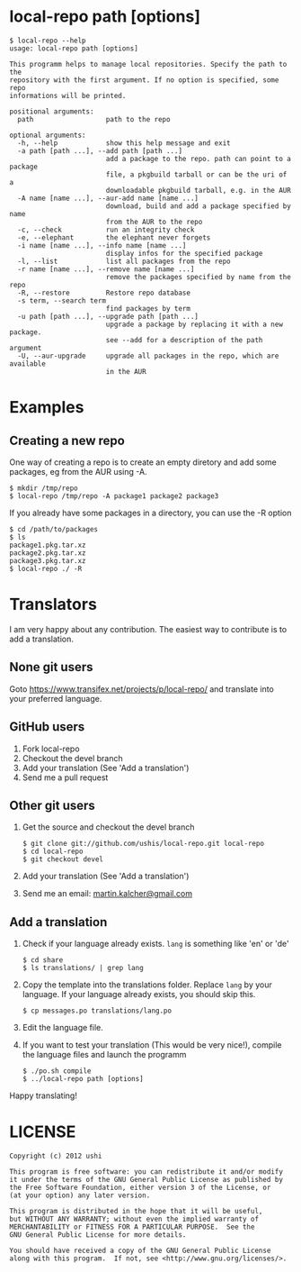 # local-repo path [options]

	$ local-repo --help
	usage: local-repo path [options]

	This programm helps to manage local repositories. Specify the path to the
	repository with the first argument. If no option is specified, some repo
	informations will be printed.

	positional arguments:
	  path                  path to the repo

	optional arguments:
	  -h, --help            show this help message and exit
	  -a path [path ...], --add path [path ...]
	                        add a package to the repo. path can point to a package
	                        file, a pkgbuild tarball or can be the uri of a
	                        downloadable pkgbuild tarball, e.g. in the AUR
	  -A name [name ...], --aur-add name [name ...]
	                        download, build and add a package specified by name
	                        from the AUR to the repo
	  -c, --check           run an integrity check
	  -e, --elephant        the elephant never forgets
	  -i name [name ...], --info name [name ...]
	                        display infos for the specified package
	  -l, --list            list all packages from the repo
	  -r name [name ...], --remove name [name ...]
	                        remove the packages specified by name from the repo
	  -R, --restore         Restore repo database
	  -s term, --search term
	                        find packages by term
	  -u path [path ...], --upgrade path [path ...]
	                        upgrade a package by replacing it with a new package.
	                        see --add for a description of the path argument
	  -U, --aur-upgrade     upgrade all packages in the repo, which are available
	                        in the AUR

# Examples

## Creating a new repo

One way of creating a repo is to create an empty diretory and add some packages, eg from the AUR
using -A.

	$ mkdir /tmp/repo
	$ local-repo /tmp/repo -A package1 package2 package3

If you already have some packages in a directory, you can use the -R option

	$ cd /path/to/packages
	$ ls
	package1.pkg.tar.xz
	package2.pkg.tar.xz
	package3.pkg.tar.xz
	$ local-repo ./ -R

# Translators

I am very happy about any contribution. The easiest way to contribute is to add a translation.

## None git users

Goto https://www.transifex.net/projects/p/local-repo/ and translate into your preferred language.

## GitHub users

1. Fork local-repo
2. Checkout the devel branch
2. Add your translation (See 'Add a translation')
3. Send me a pull request

## Other git users

1. Get the source and checkout the devel branch

	```
	$ git clone git://github.com/ushis/local-repo.git local-repo
	$ cd local-repo
	$ git checkout devel
	```

2. Add your translation (See 'Add a translation')
3. Send me an email: martin.kalcher@gmail.com

## Add a translation

1. Check if your language already exists. ```lang``` is something like 'en' or 'de'

	```
	$ cd share
	$ ls translations/ | grep lang
	```

2. Copy the template into the translations folder. Replace ```lang``` by your language.
   If your language already exists, you should skip this.

	```
	$ cp messages.po translations/lang.po
	```

3. Edit the language file.
4. If you want to test your translation (This would be very nice!), compile the language files
   and launch the programm

	```
	$ ./po.sh compile
	$ ../local-repo path [options]
	```

Happy translating!

# LICENSE

	Copyright (c) 2012 ushi

    This program is free software: you can redistribute it and/or modify
    it under the terms of the GNU General Public License as published by
    the Free Software Foundation, either version 3 of the License, or
    (at your option) any later version.

    This program is distributed in the hope that it will be useful,
    but WITHOUT ANY WARRANTY; without even the implied warranty of
    MERCHANTABILITY or FITNESS FOR A PARTICULAR PURPOSE.  See the
    GNU General Public License for more details.

    You should have received a copy of the GNU General Public License
    along with this program.  If not, see <http://www.gnu.org/licenses/>.
